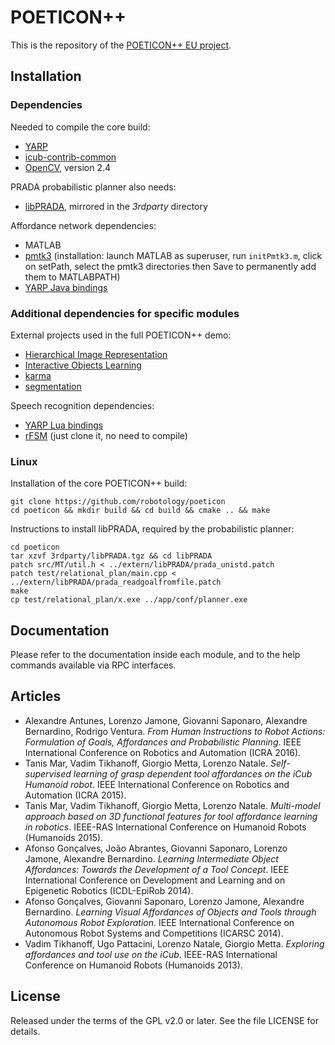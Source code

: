 POETICON++
==========

This is the repository of the [POETICON++ EU project](http://www.poeticon.eu).

## Installation

### Dependencies

Needed to compile the core build:
- [YARP](https://github.com/robotology/yarp)
- [icub-contrib-common](https://github.com/robotology/icub-contrib-common)
- [OpenCV](http://opencv.org/downloads.html), version 2.4

PRADA probabilistic planner also needs:
- [libPRADA](http://www.informatik.uni-hamburg.de/ML/contents/people/lang/private/prada/), mirrored in the *3rdparty* directory

Affordance network dependencies:
- MATLAB
- [pmtk3](https://github.com/probml/pmtk3) (installation: launch MATLAB as superuser, run ```initPmtk3.m```, click on setPath, select the pmtk3 directories then Save to permanently add them to MATLABPATH)
- [YARP Java bindings](http://www.yarp.it/yarp_swig.html)

### Additional dependencies for specific modules

External projects used in the full POETICON++ demo:
- [Hierarchical Image Representation](https://github.com/robotology/himrep)
- [Interactive Objects Learning](https://github.com/robotology/iol)
- [karma](https://github.com/robotology/karma)
- [segmentation](https://github.com/robotology/segmentation)

Speech recognition dependencies:
- [YARP Lua bindings](http://wiki.icub.org/yarpdoc/yarp_swig.html)
- [rFSM](https://github.com/kmarkus/rFSM) (just clone it, no need to compile)

### Linux

Installation of the core POETICON++ build:

    git clone https://github.com/robotology/poeticon
    cd poeticon && mkdir build && cd build && cmake .. && make

Instructions to install libPRADA, required by the probabilistic planner:

    cd poeticon
    tar xzvf 3rdparty/libPRADA.tgz && cd libPRADA
    patch src/MT/util.h < ../extern/libPRADA/prada_unistd.patch
    patch test/relational_plan/main.cpp < ../extern/libPRADA/prada_readgoalfromfile.patch
    make
    cp test/relational_plan/x.exe ../app/conf/planner.exe

## Documentation

Please refer to the documentation inside each module, and to the help commands available via RPC interfaces.

## Articles

- Alexandre Antunes, Lorenzo Jamone, Giovanni Saponaro, Alexandre Bernardino, Rodrigo Ventura. *From Human Instructions to Robot Actions: Formulation of Goals, Affordances and Probabilistic Planning*. IEEE International Conference on Robotics and Automation (ICRA 2016).
- Tanis Mar, Vadim Tikhanoff, Giorgio Metta, Lorenzo Natale. *Self-supervised learning of grasp dependent tool affordances on the iCub Humanoid robot*. IEEE International Conference on Robotics and Automation (ICRA 2015).
- Tanis Mar, Vadim Tikhanoff, Giorgio Metta, Lorenzo Natale. *Multi-model approach based on 3D functional features for tool affordance learning in robotics*. IEEE-RAS International Conference on Humanoid Robots (Humanoids 2015).
- Afonso Gonçalves, João Abrantes, Giovanni Saponaro, Lorenzo Jamone, Alexandre Bernardino. *Learning Intermediate Object Affordances: Towards the Development of a Tool Concept*. IEEE International Conference on Development and Learning and on Epigenetic Robotics (ICDL-EpiRob 2014).
- Afonso Gonçalves, Giovanni Saponaro, Lorenzo Jamone, Alexandre Bernardino. *Learning Visual Affordances of Objects and Tools through Autonomous Robot Exploration*. IEEE International Conference on Autonomous Robot Systems and Competitions (ICARSC 2014).
- Vadim Tikhanoff, Ugo Pattacini, Lorenzo Natale, Giorgio Metta. *Exploring affordances and tool use on the iCub*. IEEE-RAS International Conference on Humanoid Robots (Humanoids 2013).

## License

Released under the terms of the GPL v2.0 or later. See the file LICENSE for details.
